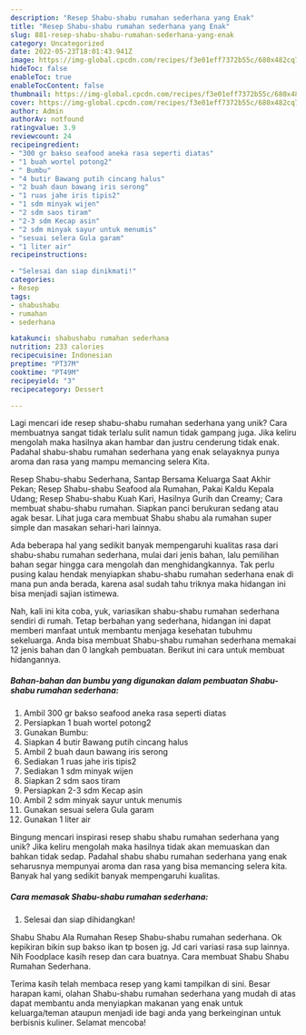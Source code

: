 ```yaml
---
description: "Resep Shabu-shabu rumahan sederhana yang Enak"
title: "Resep Shabu-shabu rumahan sederhana yang Enak"
slug: 881-resep-shabu-shabu-rumahan-sederhana-yang-enak
category: Uncategorized
date: 2022-05-23T18:01:43.941Z
image: https://img-global.cpcdn.com/recipes/f3e01eff7372b55c/680x482cq70/shabu-shabu-rumahan-sederhana-foto-resep-utama.jpg
hideToc: false
enableToc: true
enableTocContent: false
thumbnail: https://img-global.cpcdn.com/recipes/f3e01eff7372b55c/680x482cq70/shabu-shabu-rumahan-sederhana-foto-resep-utama.jpg
cover: https://img-global.cpcdn.com/recipes/f3e01eff7372b55c/680x482cq70/shabu-shabu-rumahan-sederhana-foto-resep-utama.jpg
author: Admin
authorAv: notfound
ratingvalue: 3.9
reviewcount: 24
recipeingredient:
- "300 gr bakso seafood aneka rasa seperti diatas"
- "1 buah wortel potong2"
- " Bumbu"
- "4 butir Bawang putih cincang halus"
- "2 buah daun bawang iris serong"
- "1 ruas jahe iris tipis2"
- "1 sdm minyak wijen"
- "2 sdm saos tiram"
- "2-3 sdm Kecap asin"
- "2 sdm minyak sayur untuk menumis"
- "sesuai selera Gula garam"
- "1 liter air"
recipeinstructions:

- "Selesai dan siap dinikmati!"
categories:
- Resep
tags:
- shabushabu
- rumahan
- sederhana

katakunci: shabushabu rumahan sederhana 
nutrition: 233 calories
recipecuisine: Indonesian
preptime: "PT37M"
cooktime: "PT49M"
recipeyield: "3"
recipecategory: Dessert

---
```





Lagi mencari ide resep shabu-shabu rumahan sederhana yang unik? Cara membuatnya sangat tidak terlalu sulit namun tidak gampang juga. Jika keliru mengolah maka hasilnya akan hambar dan justru cenderung tidak enak. Padahal shabu-shabu rumahan sederhana yang enak selayaknya punya aroma dan rasa yang mampu memancing selera Kita.





Resep Shabu-shabu Sederhana, Santap Bersama Keluarga Saat Akhir Pekan; Resep Shabu-shabu Seafood ala Rumahan, Pakai Kaldu Kepala Udang; Resep Shabu-shabu Kuah Kari, Hasilnya Gurih dan Creamy; Cara membuat shabu-shabu rumahan. Siapkan panci berukuran sedang atau agak besar. Lihat juga cara membuat Shabu shabu ala rumahan super simple dan masakan sehari-hari lainnya.

Ada beberapa hal yang sedikit banyak mempengaruhi kualitas rasa dari shabu-shabu rumahan sederhana, mulai dari jenis bahan, lalu pemilihan bahan segar hingga cara mengolah dan menghidangkannya. Tak perlu pusing kalau hendak menyiapkan shabu-shabu rumahan sederhana enak di mana pun anda berada, karena asal sudah tahu triknya maka hidangan ini bisa menjadi sajian istimewa.






Nah, kali ini kita coba, yuk, variasikan shabu-shabu rumahan sederhana sendiri di rumah. Tetap berbahan yang sederhana, hidangan ini dapat memberi manfaat untuk membantu menjaga kesehatan tubuhmu sekeluarga. Anda bisa membuat Shabu-shabu rumahan sederhana memakai 12 jenis bahan dan 0 langkah pembuatan. Berikut ini cara untuk membuat hidangannya.

<!--inarticleads1-->

##### Bahan-bahan dan bumbu yang digunakan dalam pembuatan Shabu-shabu rumahan sederhana:

1. Ambil 300 gr bakso seafood aneka rasa seperti diatas
1. Persiapkan 1 buah wortel potong2
1. Gunakan  Bumbu:
1. Siapkan 4 butir Bawang putih cincang halus
1. Ambil 2 buah daun bawang iris serong
1. Sediakan 1 ruas jahe iris tipis2
1. Sediakan 1 sdm minyak wijen
1. Siapkan 2 sdm saos tiram
1. Persiapkan 2-3 sdm Kecap asin
1. Ambil 2 sdm minyak sayur untuk menumis
1. Gunakan sesuai selera Gula garam
1. Gunakan 1 liter air


Bingung mencari inspirasi resep shabu shabu rumahan sederhana yang unik? Jika keliru mengolah maka hasilnya tidak akan memuaskan dan bahkan tidak sedap. Padahal shabu shabu rumahan sederhana yang enak seharusnya mempunyai aroma dan rasa yang bisa memancing selera kita. Banyak hal yang sedikit banyak mempengaruhi kualitas. 

<!--inarticleads2-->

##### Cara memasak Shabu-shabu rumahan sederhana:


1. Selesai dan siap dihidangkan!

Shabu Shabu Ala Rumahan Resep Shabu-shabu rumahan sederhana. Ok kepikiran bikin sup bakso ikan tp bosen jg. Jd cari variasi rasa sup lainnya. Nih Foodplace kasih resep dan cara buatnya. Cara membuat Shabu Shabu Rumahan Sederhana. 

Terima kasih telah membaca resep yang kami tampilkan di sini. Besar harapan kami, olahan Shabu-shabu rumahan sederhana yang mudah di atas dapat membantu anda menyiapkan makanan yang enak untuk keluarga/teman ataupun menjadi ide bagi anda yang berkeinginan untuk berbisnis kuliner. Selamat mencoba!
